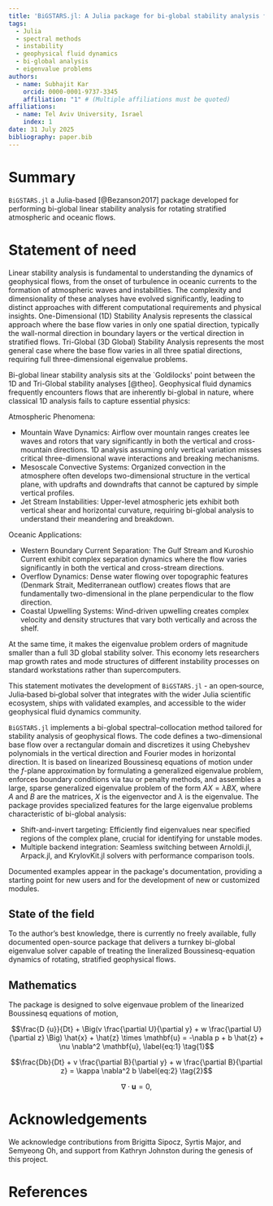 ```yaml
---
title: 'BiGSTARS.jl: A Julia package for bi-global stability analysis for rotating stratified flows'
tags:
  - Julia
  - spectral methods
  - instability
  - geophysical fluid dynamics
  - bi-global analysis
  - eigenvalue problems
authors:
  - name: Subhajit Kar
    orcid: 0000-0001-9737-3345
    affiliation: "1" # (Multiple affiliations must be quoted)
affiliations:
  - name: Tel Aviv University, Israel
    index: 1
date: 31 July 2025
bibliography: paper.bib
---
```



# Summary
`BiGSTARS.jl` a Julia-based [@Bezanson2017] package developed for performing bi-global linear stability analysis for rotating stratified atmospheric and oceanic flows.


# Statement of need
Linear stability analysis is fundamental to understanding the dynamics of geophysical flows, from the onset of turbulence in oceanic currents to the formation of atmospheric waves and instabilities. The complexity and dimensionality of these analyses have evolved significantly, leading to distinct approaches with different computational requirements and physical insights.
One-Dimensional (1D) Stability Analysis represents the classical approach where the base flow varies in only one spatial direction, typically the wall-normal direction in boundary layers or the vertical direction in stratified flows. Tri-Global (3D Global) Stability Analysis represents the most general case where the base flow varies in all three spatial directions, requiring full three-dimensional eigenvalue problems. 

Bi-global linear stability analysis sits at the `Goldilocks' point between the 1D and Tri-Global stability analyses [@theo]. 
Geophysical fluid dynamics frequently encounters flows that are inherently bi-global in nature, where classical 1D analysis fails to capture essential physics:

Atmospheric Phenomena:
- Mountain Wave Dynamics: Airflow over mountain ranges creates lee waves and rotors that vary significantly in both the vertical and cross-mountain directions. 1D analysis assuming only vertical variation misses critical three-dimensional wave interactions and breaking mechanisms.
- Mesoscale Convective Systems: Organized convection in the atmosphere often develops two-dimensional structure in the vertical plane, with updrafts and downdrafts that cannot be captured by simple vertical profiles.
- Jet Stream Instabilities: Upper-level atmospheric jets exhibit both vertical shear and horizontal curvature, requiring bi-global analysis to understand their meandering and breakdown.

Oceanic Applications:
- Western Boundary Current Separation: The Gulf Stream and Kuroshio Current exhibit complex separation dynamics where the flow varies significantly in both the vertical and cross-stream directions.
- Overflow Dynamics: Dense water flowing over topographic features (Denmark Strait, Mediterranean outflow) creates flows that are fundamentally two-dimensional in the plane perpendicular to the flow direction.
- Coastal Upwelling Systems: Wind-driven upwelling creates complex velocity and density structures that vary both vertically and across the shelf.

At the same time, it makes the eigenvalue problem orders of magnitude smaller than a full 3D global stability solver. This economy lets researchers map growth rates and mode structures of different instability processes on standard workstations rather than supercomputers.

This statement motivates the development of `BiGSTARS.jl` - an open‑source, Julia‑based bi‑global solver that integrates with the wider Julia scientific ecosystem, ships with validated examples, and accessible to the wider geophysical fluid dynamics community.

`BiGSTARS.jl` implements a bi-global spectral–collocation method tailored for stability analysis of geophysical flows. The code defines a two-dimensional base flow over a rectangular domain and discretizes it using Chebyshev polynomials in the vertical direction and Fourier modes in horizontal direction. It is based on linearized Boussinesq equations of motion under the $f$-plane approximation by formulating a generalized eigenvalue problem, enforces boundary conditions via tau or penalty methods, and assembles a large, sparse generalized eigenvalue problem of the form $AX = \lambda BX$, where $A$ and $B$ are the matrices, $X$ is the eigenvector and $\lambda$ is the eigenvalue. The package provides specialized features for the large eigenvalue problems characteristic of bi-global analysis:
- Shift-and-invert targeting: Efficiently find eigenvalues near specified regions of the complex plane, crucial for identifying for unstable modes.
- Multiple backend integration: Seamless switching between Arnoldi.jl, Arpack.jl, and KrylovKit.jl solvers with performance comparison tools.

Documented examples appear in the package's documentation, providing a starting point for new users and for the development of new or customized modules. 

## State of the field

To the author’s best knowledge, there is currently no freely available, fully documented open-source package that delivers a turnkey bi-global eigenvalue solver capable of treating the lineralized Boussinesq-equation dynamics of rotating, stratified geophysical flows.

## Mathematics

The package is designed to solve eigenvaue problem of the linearized Boussinesq equations of motion, 

$$\frac{D {u}}{Dt}
    + \Big(v \frac{\partial U}{\partial y} + w \frac{\partial U}{\partial z} \Big) \hat{x}
    + \hat{z} \times \mathbf{u} =
    -\nabla p + b \hat{z} + \nu \nabla^2 \mathbf{u}, \label{eq:1} \tag{1}$$

$$\frac{Db}{Dt}
    +  v \frac{\partial B}{\partial y} + w \frac{\partial B}{\partial z} 
    = \kappa \nabla^2 b \label{eq:2} \tag{2}$$

$$\nabla \cdot \mathbf{u} = 0, \label{eq:3} \tag{3}$$



# Acknowledgements

We acknowledge contributions from Brigitta Sipocz, Syrtis Major, and Semyeong
Oh, and support from Kathryn Johnston during the genesis of this project.

# References

